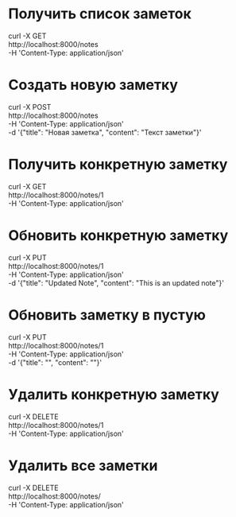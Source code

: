 # Получить список заметок
curl -X GET \
  http://localhost:8000/notes \
  -H 'Content-Type: application/json'

# Создать новую заметку
curl -X POST \
  http://localhost:8000/notes \
  -H 'Content-Type: application/json' \
  -d '{"title": "Новая заметка", "content": "Текст заметки"}'

# Получить конкретную заметку
curl -X GET \
  http://localhost:8000/notes/1 \
  -H 'Content-Type: application/json'

# Обновить конкретную заметку
curl -X PUT \
  http://localhost:8000/notes/1 \
  -H 'Content-Type: application/json' \
  -d '{"title": "Updated Note", "content": "This is an updated note"}'

# Обновить заметку в пустую
curl -X PUT \
  http://localhost:8000/notes/1 \
  -H 'Content-Type: application/json' \
  -d '{"title": "", "content": ""}'

# Удалить конкретную заметку
curl -X DELETE \
  http://localhost:8000/notes/1 \
  -H 'Content-Type: application/json'

# Удалить все заметки
curl -X DELETE \
  http://localhost:8000/notes/ \
  -H 'Content-Type: application/json'
